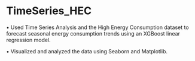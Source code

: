 # TimeSeries_HEC

• Used Time Series Analysis and the High Energy Consumption dataset
  to forecast seasonal energy consumption trends using an XGBoost
  linear regression model.   
  
• Visualized and analyzed the data using Seaborn and Matplotlib.       
